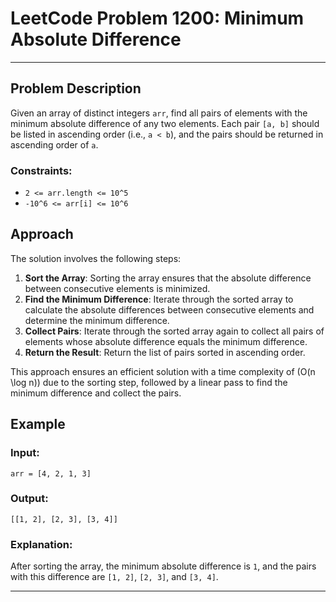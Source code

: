 # LeetCode Problem 1200: Minimum Absolute Difference

---
## Problem Description

Given an array of distinct integers `arr`, find all pairs of elements with the minimum absolute difference of any two elements. Each pair `[a, b]` should be listed in ascending order (i.e., `a < b`), and the pairs should be returned in ascending order of `a`.

### Constraints:
- `2 <= arr.length <= 10^5`
- `-10^6 <= arr[i] <= 10^6`

## Approach

The solution involves the following steps:

1. **Sort the Array**: Sorting the array ensures that the absolute difference between consecutive elements is minimized.
2. **Find the Minimum Difference**: Iterate through the sorted array to calculate the absolute differences between consecutive elements and determine the minimum difference.
3. **Collect Pairs**: Iterate through the sorted array again to collect all pairs of elements whose absolute difference equals the minimum difference.
4. **Return the Result**: Return the list of pairs sorted in ascending order.

This approach ensures an efficient solution with a time complexity of \(O(n \log n)\) due to the sorting step, followed by a linear pass to find the minimum difference and collect the pairs.

## Example

### Input:
```plaintext
arr = [4, 2, 1, 3]
```

### Output:
```plaintext
[[1, 2], [2, 3], [3, 4]]
```

### Explanation:
After sorting the array, the minimum absolute difference is `1`, and the pairs with this difference are `[1, 2]`, `[2, 3]`, and `[3, 4]`.

---